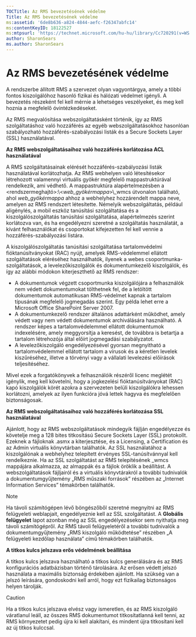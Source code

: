 ```yaml
---
TOCTitle: Az RMS bevezetésének védelme
Title: Az RMS bevezetésének védelme
ms:assetid: '6de8b636-a824-4844-aefc-f26347abfc14'
ms:contentKeyID: 18122527
ms:mtpsurl: 'https://technet.microsoft.com/hu-hu/library/Cc720291(v=WS.10)'
author: SharonSears
ms.author: SharonSears
---
```


Az RMS bevezetésének védelme
============================

A rendszerbe állított RMS a szervezet olyan vagyontárgya, amely a többi fontos kiszolgálóhoz hasonló fizikai és hálózati védelmet igényli. A bevezetés részeként fel kell mérnie a lehetséges veszélyeket, és meg kell hoznia a megfelelő óvintézkedéseket.

Az RMS megvalósítása webszolgáltatásként történik, így az RMS szolgáltatáshoz való hozzáférés az egyéb webszolgáltatásokhoz hasonlóan szabályozható hozzáférés-szabályozási listák és a Secure Sockets Layer (SSL) használatával.

**Az RMS webszolgáltatásaihoz való hozzáférés korlátozása ACL használatával**

A RMS szolgáltatásainak elérését hozzáférés-szabályozási listák használatával korlátozhatja. Az RMS webhelyen való létesítésekor létrehozott valamennyi virtuális gyökér megfelelő mappastruktúrával rendelkezik, ami védhető. A mappastruktúra alapértelmezésben a &lt;rendszermeghajtó&gt;:\\&lt;*web\_gyökérmappa*&gt;\\\_wmcs útvonalon található, ahol *web\_gyökérmappa* ahhoz a webhelyhez hozzárendelt mappa neve, amelyen az RMS rendszert létesítette. Némelyik webszolgáltatás, például aligénylés, a mobil eszköz tanúsítási szolgáltatása és a kiszolgálószolgáltatás tanúsítási szolgáltatása, alapértelmezés szerint korlátozva van, és ha engedélyezni szeretné a szolgáltatás használatát, a kívánt felhasználókat és csoportokat kifejezetten fel kell vennie a hozzáférés-szabályozási listára.

A kiszolgálószolgáltatás tanúsítási szolgáltatása tartalomvédelmi fióktanúsítványokat (RAC) nyújt, amelyek RMS-védelemmel ellátott szolgáltatások eléréséhez használhatók, ilyenek a webes csoportmunka-szolgáltatások, a levelezőkiszolgálók és dokumentumkezelő kiszolgálók, és így az alábbi módokon kiterjeszthető az RMS rendszer:

-   A dokumentumok végzett csoportmunka kiszolgálójára a felhasználók nem védett dokumentumokat tölthetnek fel, de a letöltött dokumentumok automatikusan RMS-védelmet kapnak a tartalom típusának megfelelő jogmegadás szerint. Egy példa lehet erre a Microsoft Office SharePoint Server 2007.
-   A dokumentumkezelő rendszer általános adattárként működhet, amely védett vagy nem védett dokumentumok archiválására használható. A rendszer képes a tartalomvédelemmel ellátott dokumentumok indexelésére, amely meggyorsítja a keresést, de továbbra is betartja a tartalom létrehozója által előírt jogmegadási szabályzatot.
-   A levelezőkiszolgáló engedélyezésével gyorsan megnyitható a tartalomvédelemmel ellátott tartalom a vírusok és a kéretlen levelek kiszűréséhez, illetve a törvényi vagy a vállalati levelezési előírások teljesítéséhez.

Mivel ezek a forgatókönyvek a felhasználóik részéről licenc meglétét igénylik, meg kell követelni, hogy a jogkezelési fióktanúsítványokat (RAC) kapó kiszolgálók körét azokra a szervezeten belüli kiszolgálókra lehessen korlátozni, amelyek az ilyen funkcióra jóvá lettek hagyva és megfelelően biztonságosak.

**Az RMS webszolgáltatásaihoz való hozzáférés korlátozása SSL használatával**

Ajánlott, hogy az RMS webszolgáltatások mindegyik fájlján engedélyezze és követelje meg a 128 bites titkosítású Secure Sockets Layer (SSL) protokollt. Ezeknek a fájloknak .asmx a kiterjesztése, és a Licensing, a Certification és az Admin virtuális könyvtárban találhatók. Az SSL használatához a kiszolgálónak a webhelyhez telepített érvényes SSL-tanúsítvánnyal kell rendelkeznie. Ha az SSL szolgáltatást az RMS telepítésének \_wmcs mappájára alkalmazza, az almappák és a fájlok öröklik a beállítást. A webszolgáltatások fájljairól és a virtuális könyvtárakról a további tudnivalók a dokumentumgyűjtemény „RMS műszaki források” részében az „Internet Information Services” témakörben találhatók.

> [!NOTE]  
> Ha távoli számítógépen lévő böngészőből szeretné megnyitni az RMS felügyeleti weblapjait, engedélyeznie kell az SSL szolgáltatást. A **Globális felügyelet** lapot azonban még az SSL engedélyezésekor sem nyithatja meg távoli számítógépről. Az RMS távoli felügyeletéről a további tudnivalók a dokumentumgyűjtemény „RMS kiszolgáló működtetése” részében „A felügyeleti kezdőlap használata” című témakörben találhatók. 

**A titkos kulcs jelszava erős védelmének beállítása**

A titkos kulcs jelszava használható a titkos kulcs generálására és az RMS konfigurációs adatbázisban történő tárolására. Az erősen védett jelszó használata a maximális biztonság érdekében ajánlott. Ha szükség van a jelszó leírására, gondoskodni kell arról, hogy ezt fizikailag biztonságos helyen tárolják.

> [!CAUTION]  
> Ha a titkos kulcs jelszava elvész vagy ismeretlen, és az RMS kiszolgáló váratlanul leáll, az összes RMS dokumentumot titkosítatlanná kell tenni, az RMS környezetet pedig újra ki kell alakítani, és mindent újra titkosítani kell az új titkos kulccsal. 
